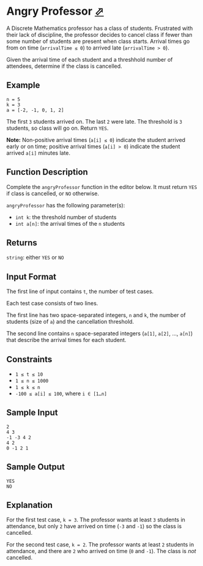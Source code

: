 # Angry Professor [⬀](https://www.hackerrank.com/challenges/angry-professor)

A Discrete Mathematics professor has a class of students. Frustrated with their lack of discipline, the professor decides to cancel class if fewer than some number of students are present when class starts.
Arrival times go from on time (`arrivalTime ≤ 0`) to arrived late (`arrivalTime > 0`).

Given the arrival time of each student and a threshhold number of attendees, determine if the class is cancelled.

## Example
```
n = 5
k = 3
a = [-2, -1, 0, 1, 2]
```

The first `3` students arrived on. The last `2` were late. The threshold is `3` students, so class will go on. Return `YES`.

**Note:** Non-positive arrival times (`a[i] ≤ 0`) indicate the student arrived early or on time; positive arrival times (`a[i] > 0`) indicate the student arrived `a[i]` minutes late.

## Function Description

Complete the `angryProfessor` function in the editor below. It must return `YES` if class is cancelled, or `NO` otherwise.

`angryProfessor` has the following parameter(s):
- `int k`: the threshold number of students
- `int a[n]`: the arrival times of the `n` students

## Returns
`string`: either `YES` or `NO`

## Input Format

The first line of input contains `t`, the number of test cases.

Each test case consists of two lines.

The first line has two space-separated integers, `n` and `k`, the number of students (size of `a`) and the
cancellation threshold.

The second line contains `n` space-separated integers (`a[1]`, `a[2]`, …, `a[n]`) that describe the arrival times for each student.

## Constraints
- `1 ≤ t ≤ 10`
- `1 ≤ n ≤ 1000`
- `1 ≤ k ≤ n`
- `-100 ≤ a[i] ≤ 100`, where `i ∈ [1…n]`

## Sample Input
```
2
4 3
-1 -3 4 2
4 2
0 -1 2 1
```

## Sample Output
```
YES
NO
```

## Explanation

For the first test case, `k = 3`. The professor wants at least `3` students in attendance, but only `2` have
arrived on time (`-3` and `-1`) so the class is cancelled.

For the second test case, `k = 2`. The professor wants at least `2` students in attendance, and there are `2` who arrived on time (`0` and `-1`). The class is *not* cancelled.
